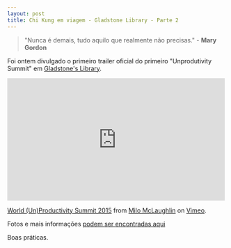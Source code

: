 ```yaml
---
layout: post
title: Chi Kung em viagem - Gladstone Library - Parte 2
---
```


>"Nunca é demais, tudo aquilo que realmente não precisas." - **Mary Gordon**

Foi ontem divulgado o primeiro trailer oficial do primeiro "Unprodutivity Summit" em [Gladstone's Library](https://www.gladstoneslibrary.org/).

<iframe src="https://player.vimeo.com/video/127192432" width="500" height="281" frameborder="0" webkitallowfullscreen mozallowfullscreen allowfullscreen></iframe> <p><a href="https://vimeo.com/127192432">World (Un)Productivity Summit 2015</a> from <a href="https://vimeo.com/gaseousbrain">Milo McLaughlin</a> on <a href="https://vimeo.com">Vimeo</a>.</p>

Fotos e mais informações [podem ser encontradas aqui](http://www.mountainshores.net/unproductivity-summit/)

Boas práticas.